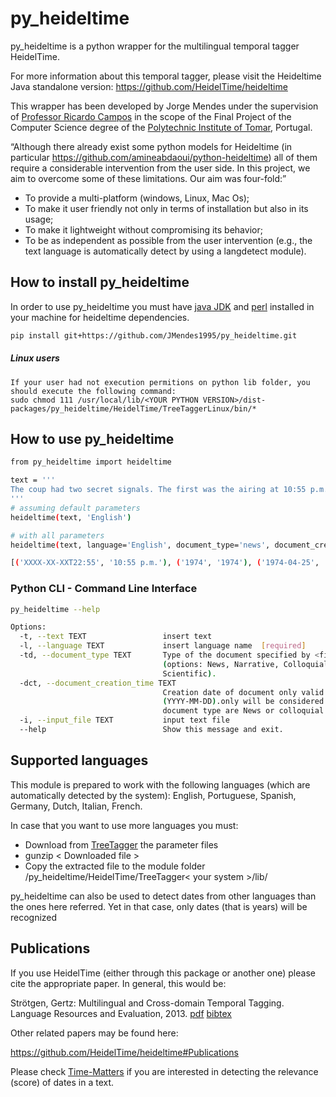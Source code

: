 # py_heideltime
py_heideltime is a python wrapper for the multilingual temporal tagger HeidelTime.

For more information about this temporal tagger, please visit the Heideltime Java standalone version: https://github.com/HeidelTime/heideltime

This wrapper has been developed by Jorge Mendes under the supervision of [Professor Ricardo Campos](http://www.ccc.ipt.pt/~ricardo/) in the scope of the Final Project of the Computer Science degree of the [Polytechnic Institute of Tomar](http://portal2.ipt.pt/), Portugal.

“Although there already exist some python models for Heideltime (in particular https://github.com/amineabdaoui/python-heideltime) all of them require a considerable intervention from the user side. In this project, we aim to overcome some of these limitations. Our aim was four-fold:”

 - To provide a multi-platform (windows, Linux, Mac Os);
 - To make it user friendly not only in terms of installation but also in its usage;
 - To make it lightweight without compromising its behavior;
 - To be as independent as possible from the user intervention (e.g., the text language is automatically detect by using a langdetect module).

## How to install py_heideltime
In order to use py_heideltime you must have [java JDK](https://www.oracle.com/technetwork/java/javase/downloads/index.html) and [perl](https://www.perl.org/get.html) installed in your machine for heideltime dependencies.
```bash
pip install git+https://github.com/JMendes1995/py_heideltime.git
```
##### Linux users
    If your user had not execution permitions on python lib folder, you should execute the following command:
    sudo chmod 111 /usr/local/lib/<YOUR PYTHON VERSION>/dist-packages/py_heideltime/HeidelTime/TreeTaggerLinux/bin/*
    
## How to use py_heideltime
``` bash
from py_heideltime import heideltime

text = '''
The coup had two secret signals. The first was the airing at 10:55 p.m. of Paulo de Carvalho's "E Depois do Adeus" (Portugal's entry in the 1974 Eurovision Song Contest) on Emissores Associados de Lisboa, which alerted the rebel captains and soldiers to begin the coup. The second signal came on 25 April 1974 at 12:20 a.m., when Rádio Renascença broadcast "Grândola, Vila Morena" (a song by Zeca Afonso, an influential political folk musician and singer who was banned from Portuguese radio at the time). The MFA gave the signals to take over strategic points of power in the country.
'''
# assuming default parameters
heideltime(text, 'English')

# with all parameters
heideltime(text, language='English', document_type='news', document_creation_time='2019-05-24')
```

````bash
[('XXXX-XX-XXT22:55', '10:55 p.m.'), ('1974', '1974'), ('1974-04-25', '25 April 1974'), ('1974-04-25T12:20', '12:20 a.m.')]  
````
### Python CLI -  Command Line Interface
``` bash
py_heideltime --help

Options:
  -t, --text TEXT                 insert text
  -l, --language TEXT             insert language name  [required]
  -td, --document_type TEXT       Type of the document specified by <file>
                                  (options: News, Narrative, Colloquial,
                                  Scientific).
  -dct, --document_creation_time TEXT
                                  Creation date of document only valid format
                                  (YYYY-MM-DD).only will be considered if
                                  document type are News or colloquial.
  -i, --input_file TEXT           input text file
  --help                          Show this message and exit.
```

## Supported languages

This module is prepared to work with the following languages (which are automatically detected by the system): English, Portuguese, Spanish, Germany, Dutch, Italian, French.

In case that you want to use more languages you must:
  
  - Download from [TreeTagger](https://www.cis.uni-muenchen.de/~schmid/tools/TreeTagger/) the parameter files
  - gunzip < Downloaded file >
  - Copy the extracted file to the module folder /py_heideltime/HeidelTime/TreeTagger< your system >/lib/

py_heideltime can also be used to detect dates from other languages than the ones here referred. Yet in that case, only dates (that is years) will be recognized

## Publications 

If you use HeidelTime (either through this package or another one) please cite the appropriate paper. In general, this would be:

Strötgen, Gertz: Multilingual and Cross-domain Temporal Tagging. Language Resources and Evaluation, 2013. [pdf](https://link.springer.com/article/10.1007%2Fs10579-012-9179-y) [bibtex](https://dbs.ifi.uni-heidelberg.de/files/Team/jannik/publications/stroetgen_bib.html#LREjournal2013)

 
Other related papers may be found here:

https://github.com/HeidelTime/heideltime#Publications

Please check [Time-Matters](https://github.com/LIAAD/Time-Matters) if you are interested in detecting the relevance (score) of dates in a text.
